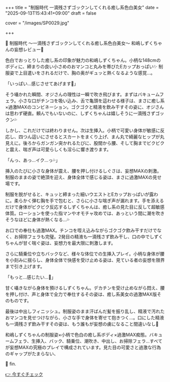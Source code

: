 +++
title = "制服時代 一滴残さずゴックンしてくれる癒し系色白美女"
date = "2025-09-13T15:43:41+09:00"
draft = false

cover = "/images/SP0029.jpg"

+++



🎀 制服時代 ～一滴残さずゴックンしてくれる癒し系色白美女～ 和嶋しずくちゃんの妄想レビュー💖



色白でおっとりした癒し系の印象が魅力の和嶋しずくちゃん。小柄な148cmのボディに、締まりの良い小さめのおマンコと丸みを帯びたEカップおっぱい✨ 制服姿で上目遣いをされるだけで、胸の奥がギュッと熱くなるような感覚…。



「いっぱい…感じさせてあげます💖」

そう囁かれた瞬間、オジさんの理性は一瞬で吹き飛びます。まずはバキュームフェラ。小さな口がチンコを吸い込み、舌で亀頭を這わせる様子は、まさに癒し系×過激MAXのコンビネーション。ゴクゴクと精液を飲み干すその姿に、オジさんは思わず硬直。頼んでもいないのに、しずくちゃんは嬉しそうに一滴残さずゴックン💦



しかし、これだけでは終わりません。次は生挿入。小柄で可愛い身体が敏感に反応し、四つん這いにさせるとスカートをまくり上げ、まん丸で綺麗なヒップが丸見えに。後ろからガンガン突かれるたびに、股間から腰、そして胸までビクビクと震え、喘ぎ声は可愛らしくも淫らに響き渡ります。



「んっ、あっ…イク…っ💦」

挿入のたびに小さな身体が震え、腰を押し付けるしぐさは、妄想MAXの刺激。制服のままの姿で絶頂を迎え、身体全体で感じる姿は、まさに過激MAXの見せ場です。



制服を脱がせると、キュッと締まった細いウエストとEカップおっぱいが露わに。柔らかく弾む胸を手で包むと、さらに小さな喘ぎ声が漏れます。手を添えるだけで身体がビクビク反応するしずくちゃんは、癒し系の見た目に反して超敏感体質。ローションを使った指マンやオモチャ攻めでは、あっという間に潮を吹きそうなほどに身体が熱くなる…💦



お口での奉仕も過激MAX。チンコを咥え込みながらゴクゴク飲み干すだけでなく、お掃除フェラも完璧。2発目の精液も一滴残さず飲み干し、口の中でしずくちゃんが甘く喘ぐ姿は、妄想力を最大限に刺激します。



さらに騎乗位や立ちバックなど、様々な体位での生挿入プレイ。小柄な身体が腰を小刻みに揺らし、身体全体で快感を受け止める姿は、見ている者の妄想を限界まで引き上げます。

「もっと…感じたい…💖」

甘く囁きながら身体を預けるしずくちゃん。デカチンを受け止めながら悶え、腰を押し付け、声と身体で全力で奉仕するその姿は、癒し系美女の過激MAX版そのものです。



最後は中出しフィニッシュ。制服姿のまま汗ばんだ髪を振り乱し、精液で汚れたおマンコを見せつけながら、小さな手で身体を寄せて抱きつく…。口にした精液も一滴残さず飲み干すその姿は、もう誰もが妄想の虜になること間違いなし💖



和嶋しずくちゃんの制服姿×小柄で色白の癒し系ボディ×過激MAX痴態。バキュームフェラ、生挿入、バック、騎乗位、潮吹き、中出し、お掃除フェラ…すべてが妄想MAXの究極のプレイで構成されています。見た目の可愛さと過激な行為のギャップがたまらない、



💖 fin.



[👉 今すぐチェック](https://clear-tv.com/Direct/9290999-290-82844/moviepages/111624_001/index.html)

